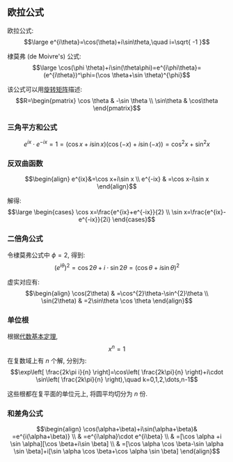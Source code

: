 ## 欧拉公式

欧拉公式: $$\large e^{i\theta}=\cos(\theta)+i\sin\theta,\quad i=\sqrt{ -1 }$$

棣莫弗 (de Moivre's) 公式: $$\large \cos(\phi \theta)+i\sin(\theta\phi)=e^{i\phi\theta}=(e^{i\theta})^\phi=(\cos \theta+\sin \theta)^{\phi}$$

该公式可以用[旋转矩阵](../线性代数/矩阵相合.md)描述: $$R=\begin{pmatrix}
\cos \theta & -\sin \theta \\
\sin\theta & \cos\theta
\end{pmatrix}$$

### 三角平方和公式

$$e^{ix}\cdot e^{-ix}=1=(\cos x+i\sin x)(\cos (-x)+i\sin(-x))=\cos^{2}x+\sin^{2}x$$

### 反双曲函数

$$\begin{align}
e^{ix}&=\cos x+i\sin x \\
e^{-ix} & =\cos x-i\sin x
\end{align}$$

解得: $$\large \begin{cases}
\cos x=\frac{e^{ix}+e^{-ix}}{2} \\
\sin x=\frac{e^{ix}-e^{-ix}}{2i}
\end{cases}$$

### 二倍角公式

令棣莫弗公式中 $\phi=2$, 得到: $$(e^{i\theta})^{2}=\cos{2\theta}+i\cdot \sin{2\theta}=(\cos \theta+i\sin \theta)^{2}$$

虚实对应有: $$\begin{align}
\cos(2\theta) & =\cos^{2}\theta-\sin^{2}\theta \\
\sin(2\theta) & =2\sin\theta \cos \theta
\end{align}$$

### 单位根

根据[代数基本定理](../抽象代数/环/多项式环.md#代数基本定理), $$x^{n}=1$$ 在复数域上有 $n$ 个解, 分别为: $$\exp\left[ \frac{2k\pi i}{n} \right]=\cos\left( \frac{2k\pi}{n} \right)+i\cdot \sin\left( \frac{2k\pi}{n} \right),\quad k=0,1,2,\dots,n-1$$

这些根都在复平面的单位元上, 将圆平均切分为 $n$ 份.

### 和差角公式

$$\begin{align}
 \cos(\alpha+\beta)+i\sin(\alpha+\beta)& =e^{i(\alpha+\beta)}  \\
& =e^{i\alpha}\cdot e^{i\beta} \\
 & =[\cos \alpha +i \sin \alpha][\cos \beta+i\sin \beta] \\
 & =[\cos \alpha \cos \beta-\sin \alpha \sin \beta]+i[\sin \alpha \cos \beta+\cos \alpha \sin \beta]
\end{align}$$

